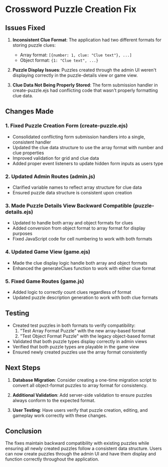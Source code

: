 # Crossword Puzzle Creation Fix

## Issues Fixed

1. **Inconsistent Clue Format**: The application had two different formats for storing puzzle clues:
   - Array format: `[{number: 1, clue: "Clue text"}, ...]`
   - Object format: `{1: "Clue text", ...}`

2. **Puzzle Display Issues**: Puzzles created through the admin UI weren't displaying correctly in the puzzle-details view or game view.

3. **Clue Data Not Being Properly Stored**: The form submission handler in create-puzzle.ejs had conflicting code that wasn't properly formatting clue data.

## Changes Made

### 1. Fixed Puzzle Creation Form (create-puzzle.ejs)

- Consolidated conflicting form submission handlers into a single, consistent handler
- Updated the clue data structure to use the array format with number and clue properties
- Improved validation for grid and clue data
- Added proper event listeners to update hidden form inputs as users type

### 2. Updated Admin Routes (admin.js)

- Clarified variable names to reflect array structure for clue data
- Ensured puzzle data structure is consistent upon creation

### 3. Made Puzzle Details View Backward Compatible (puzzle-details.ejs)

- Updated to handle both array and object formats for clues
- Added conversion from object format to array format for display purposes
- Fixed JavaScript code for cell numbering to work with both formats

### 4. Updated Game View (game.ejs)

- Made the clue display logic handle both array and object formats
- Enhanced the generateClues function to work with either clue format

### 5. Fixed Game Routes (game.js)

- Added logic to correctly count clues regardless of format
- Updated puzzle description generation to work with both clue formats

## Testing

- Created test puzzles in both formats to verify compatibility:
  1. "Test Array Format Puzzle" with the new array-based format
  2. "Test Object Format Puzzle" with the legacy object-based format
- Validated that both puzzle types display correctly in admin views
- Verified that both puzzle types are playable in the game view
- Ensured newly created puzzles use the array format consistently

## Next Steps

1. **Database Migration**: Consider creating a one-time migration script to convert all object-format puzzles to array format for consistency.

2. **Additional Validation**: Add server-side validation to ensure puzzles always conform to the expected format.

3. **User Testing**: Have users verify that puzzle creation, editing, and gameplay work correctly with these changes.

## Conclusion

The fixes maintain backward compatibility with existing puzzles while ensuring all newly created puzzles follow a consistent data structure. Users can now create puzzles through the admin UI and have them display and function correctly throughout the application.
